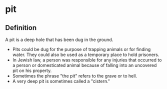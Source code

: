 # pit

## Definition

A pit is a deep hole that has been dug in the ground.

* Pits could be dug for the purpose of trapping animals or for finding water. They could also be used as a temporary place to hold prisoners.
* In Jewish law, a person was responsible for any injuries that occurred to a person or domesticated animal because of falling into an uncovered pit on his property.
* Sometimes the phrase "the pit" refers to the grave or to hell.
* A very deep pit is sometimes called a "cistern."